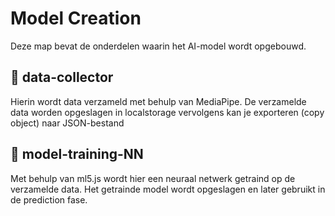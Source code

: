 # Model Creation

Deze map bevat de onderdelen waarin het AI-model wordt opgebouwd.

## 📂 data-collector
Hierin wordt data verzameld met behulp van MediaPipe. De verzamelde data worden opgeslagen in localstorage vervolgens kan je exporteren (copy object) naar JSON-bestand

## 📂 model-training-NN
Met behulp van ml5.js wordt hier een neuraal netwerk getraind op de verzamelde data. Het getrainde model wordt opgeslagen en later gebruikt in de prediction fase.

